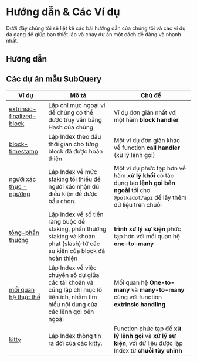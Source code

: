 # Hướng dẫn & Các Ví dụ

Dưới đây chúng tôi sẽ liệt kê các bài hướng dẫn của chúng tôi và các ví dụ đa dạng để giúp bạn thiết lập và chạy dự án một cách dễ dàng và nhanh nhất.

## Hướng dẫn



## Các dự án mẫu SubQuery

| Ví dụ                                                                                         | Mô tả                                                                                                                                | Chủ đề                                                                                                                                     |
| --------------------------------------------------------------------------------------------- | ------------------------------------------------------------------------------------------------------------------------------------ | ------------------------------------------------------------------------------------------------------------------------------------------ |
| [extrinsic-finalized-block](https://github.com/subquery/tutorials-extrinsic-finalised-blocks) | Lập chỉ mục ngoại vi để chúng có thể được truy vấn bằng Hash của chúng                                                               | Ví dụ đơn giản nhất với một hàm __block handler__                                                                                          |
| [block-timestamp](https://github.com/subquery/tutorials-block-timestamp)                      | Lập Index theo dấu thời gian cho từng block đã được hoàn thiện                                                                       | Một ví dụ đơn giản khác về function **call handler** (xử lý lệnh gọi)                                                                      |
| [người xác thực - ngưỡng](https://github.com/subquery/tutorials-validator-threshold)          | Lập Index về mức staking tối thiểu để người xác nhận đủ điều kiện để được bầu chọn.                                                  | Một ví dụ phức tạp hơn về hàm __xử lý khối__ có tác dụng tạo __lệnh gọi bên ngoài__ tới cho `@polkadot/api` để lấy thêm dữ liệu trên chuỗi |
| [tổng-phần thưởng](https://github.com/subquery/tutorials-sum-reward)                          | Lập Index về số tiền ràng buộc để staking, phần thưởng staking và khoản phạt (slash) từ các sự kiện của block đã hoàn thiện          | __trình xử lý sự kiện__ phức tạp hơn với mối quan hệ __one-to-many__                                                                       |
| [mối quan hệ thực thể](https://github.com/subquery/tutorials-entity-relations)                | Lập Index về việc chuyển số dư giữa các tài khoản và cũng lập chỉ mục lô tiện ích, nhằm tìm hiểu nội dung của các lệnh gọi bên ngoài | Mối quan hệ **One-to-many** và **many-to-many** cùng với function **extrinsic handling**                                                   |
| [kitty](https://github.com/subquery/tutorials-kitty-chain)                                    | Lập Index thông tin ra đời của các kitty.                                                                                            | Function phức tạp để **xử lý lệnh gọi** và **xử lý sự kiện**, với dữ liệu được lập Index từ **chuỗi tùy chỉnh**                            |
